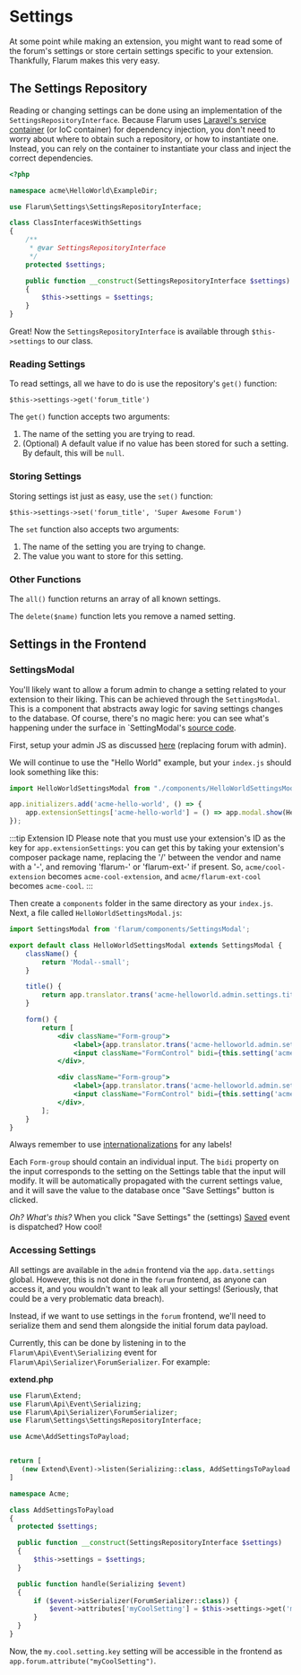 # Settings

At some point while making an extension, you might want to read some of the forum's settings or store certain settings specific to your extension. Thankfully, Flarum makes this very easy.

## The Settings Repository

Reading or changing settings can be done using an implementation of the `SettingsRepositoryInterface`.
Because Flarum uses [Laravel's service container](https://laravel.com/docs/6.x/container) (or IoC container) for dependency injection, you don't need to worry about where to obtain such a repository, or how to instantiate one.
Instead, you can rely on the container to instantiate your class and inject the correct dependencies.

```php
<?php

namespace acme\HelloWorld\ExampleDir;

use Flarum\Settings\SettingsRepositoryInterface;

class ClassInterfacesWithSettings
{
    /**
     * @var SettingsRepositoryInterface
     */
    protected $settings;

    public function __construct(SettingsRepositoryInterface $settings)
    {
        $this->settings = $settings;
    }
}
```

Great! Now the `SettingsRepositoryInterface` is available through `$this->settings` to our class.

### Reading Settings

To read settings, all we have to do is use the repository's `get()` function:

`$this->settings->get('forum_title')`

The `get()` function accepts two arguments:

1. The name of the setting you are trying to read.
2. (Optional) A default value if no value has been stored for such a setting. By default, this will be `null`.

### Storing Settings

Storing settings ist just as easy, use the `set()` function:

`$this->settings->set('forum_title', 'Super Awesome Forum')`

The `set` function also accepts two arguments:

1. The name of the setting you are trying to change.
2. The value you want to store for this setting.

### Other Functions

The `all()` function returns an array of all known settings.

The `delete($name)` function lets you remove a named setting.

## Settings in the Frontend

### SettingsModal

You'll likely want to allow a forum admin to change a setting related to your extension to their liking. This can be achieved through the `SettingsModal`.
This is a component that abstracts away logic for saving settings changes to the database.
Of course, there's no magic here: you can see what's happening under the surface in `SettingModal's [source code](https://github.com/flarum/core/blob/master/js/src/admin/components/SettingsModal.js).

First, setup your admin JS as discussed [here](frontend.md) (replacing forum with admin).

We will continue to use the "Hello World" example, but your `index.js` should look something like this:

```jsx harmony
import HelloWorldSettingsModal from "./components/HelloWorldSettingsModal";

app.initializers.add('acme-hello-world', () => {
    app.extensionSettings['acme-hello-world'] = () => app.modal.show(HelloWorldSettingsModal);
});
```

:::tip Extension ID
Please note that you must use your extension's ID as the key for `app.extensionSettings`: you can get this by taking your extension's composer package name, replacing the '/' between the vendor and name with a '-', and removing 'flarum-' or 'flarum-ext-' if present. So, `acme/cool-extension` becomes `acme-cool-extension`, and `acme/flarum-ext-cool` becomes `acme-cool`.
:::

Then create a `components` folder in the same directory as your `index.js`. Next, a file called `HelloWorldSettingsModal.js`:

```jsx harmony
import SettingsModal from 'flarum/components/SettingsModal';

export default class HelloWorldSettingsModal extends SettingsModal {
    className() {
        return 'Modal--small';
    }

    title() {
        return app.translator.trans('acme-helloworld.admin.settings.title');
    }

    form() {
        return [
            <div className="Form-group">
                <label>{app.translator.trans('acme-helloworld.admin.settings.firstSetting')}</label>
                <input className="FormControl" bidi={this.setting('acme.helloworld.firstSetting')}/>
            </div>,

            <div className="Form-group">
                <label>{app.translator.trans('acme-helloworld.admin.settings.secondSetting')}</label>
                <input className="FormControl" bidi={this.setting('acme.helloworld.secondSetting')}/>
            </div>,
        ];
    }
}
```

Always remember to use [internationalizations](i18n.md) for any labels!

Each `Form-group` should contain an individual input. The `bidi` property on the input corresponds to the setting on the Settings table that the input will modify. It will be automatically propagated with the current settings value, and it will save the value to the database once "Save Settings" button is clicked.

*Oh? What's this?* When you click "Save Settings" the (settings) [Saved](https://github.com/flarum/core/blob/master/src/Settings/Event/Saved.php) event is dispatched? How cool!

### Accessing Settings

All settings are available in the `admin` frontend via the `app.data.settings` global.
However, this is not done in the `forum` frontend, as anyone can access it, and you wouldn't want to leak all your settings! (Seriously, that could be a very problematic data breach).

Instead, if we want to use settings in the `forum` frontend, we'll need to serialize them and send them alongside the initial forum data payload.

Currently, this can be done by listening in to the `Flarum\Api\Event\Serializing` event for `Flarum\Api\Serializer\ForumSerializer`. For example:

**extend.php**

```php
use Flarum\Extend;
use Flarum\Api\Event\Serializing;
use Flarum\Api\Serializer\ForumSerializer;
use Flarum\Settings\SettingsRepositoryInterface;

use Acme\AddSettingsToPayload;


return [
   (new Extend\Event)->listen(Serializing::class, AddSettingsToPayload::class)
]
```

```php
namespace Acme;

class AddSettingsToPayload
{
  protected $settings;

  public function __construct(SettingsRepositoryInterface $settings)
  {
      $this->settings = $settings;
  }

  public function handle(Serializing $event)
  {
      if ($event->isSerializer(ForumSerializer::class)) {
          $event->attributes['myCoolSetting'] = $this->settings->get('my.cool.setting.key');
      }
  }
}
```

Now, the `my.cool.setting.key` setting will be accessible in the frontend as `app.forum.attribute("myCoolSetting")`.

